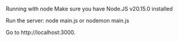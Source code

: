 Running with node
Make sure you have Node.JS v20.15.0 installed

Run the server: node main.js or nodemon main.js

Go to http://localhost:3000.
